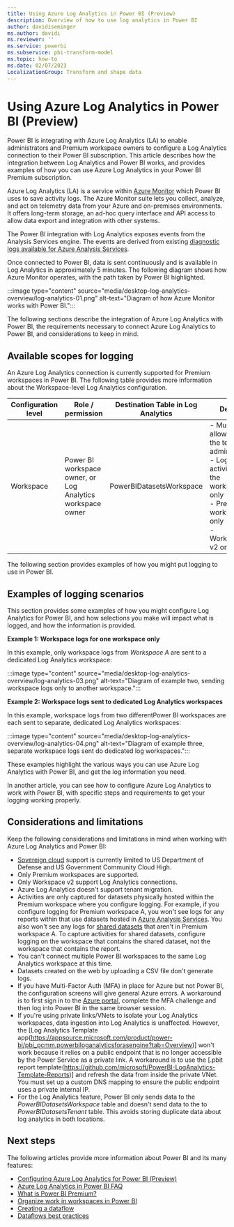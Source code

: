 ```yaml
---
title: Using Azure Log Analytics in Power BI (Preview)
description: Overview of how to use log analytics in Power BI
author: davidiseminger
ms.author: davidi
ms.reviewer: ''
ms.service: powerbi
ms.subservice: pbi-transform-model
ms.topic: how-to
ms.date: 02/07/2023
LocalizationGroup: Transform and shape data
---
```

# Using Azure Log Analytics in Power BI (Preview)

Power BI is integrating with Azure Log Analytics (LA) to enable administrators and Premium workspace owners to configure a Log Analytics connection to their Power BI subscription. This article describes how the integration between Log Analytics and Power BI works, and provides examples of how you can use Azure Log Analytics in your Power BI Premium subscription. 

Azure Log Analytics (LA) is a service within [Azure Monitor](https://azure.microsoft.com/services/monitor/) which Power BI uses to save activity logs. The Azure Monitor suite lets you collect, analyze, and act on telemetry data from your Azure and on-premises environments. It offers long-term storage, an ad-hoc query interface and API access to allow data export and integration with other systems. 

The Power BI integration with Log Analytics exposes events from the Analysis Services engine. The events are derived from existing [diagnostic logs available for Azure Analysis Services](/azure/analysis-services/analysis-services-logging). 

Once connected to Power BI, data is sent continuously and is available in Log Analytics in approximately 5 minutes. The following diagram shows how Azure Monitor operates, with the path taken by Power BI highlighted.

:::image type="content" source="media/desktop-log-analytics-overview/log-analytics-01.png" alt-text="Diagram of how Azure Monitor works with Power BI.":::

The following sections describe the integration of Azure Log Analytics with Power BI, the requirements necessary to connect Azure Log Analytics to Power BI, and considerations to keep in mind.


## Available scopes for logging

An Azure Log Analytics connection is currently supported for Premium workspaces in Power BI. The following table provides more information about the Workspace-level Log Analytics configuration.


|**Configuration level**  |**Role / permission**  |**Destination Table in Log Analytics**  |**Details**  |
|---------|---------|---------|---------|
|Workspace     |Power BI workspace owner, or Log Analytics workspace owner     |PowerBIDatasetsWorkspace  |- Must be allowed by the tenant administrator<br>- Logs activity from the workspace only<br>- Premium workspaces only<br>- Workspace v2 only |

The following section provides examples of how you might put logging to use in Power BI.

## Examples of logging scenarios

This section provides some examples of how you might configure Log Analytics for Power BI, and how selections you make will impact what is logged, and how the information is provided.

**Example 1: Workspace logs for one workspace only**

In this example, only workspace logs from *Workspace A* are sent to a dedicated Log Analytics workspace:

:::image type="content" source="media/desktop-log-analytics-overview/log-analytics-03.png" alt-text="Diagram of example two, sending workspace logs only to another workspace.":::

**Example 2: Workspace logs sent to dedicated Log Analytics workspaces**

In this example, workspace logs from two differentPower BI workspaces are each sent to separate, dedicated Log Analytics workspaces:

:::image type="content" source="media/desktop-log-analytics-overview/log-analytics-04.png" alt-text="Diagram of example three, separate workspace logs sent do dedicated log workspaces.":::

These examples highlight the various ways you can use Azure Log Analytics with Power BI, and get the log information you need.

In another article, you can see how to configure Azure Log Analytics to work with Power BI, with specific steps and requirements to get your logging working properly.


## Considerations and limitations
Keep the following considerations and limitations in mind when working with Azure Log Analytics and Power BI:

* [Sovereign cloud](https://powerbi.microsoft.com/clouds/) support is currently limited to US Department of Defense and US Government Community Cloud High.
* Only Premium workspaces are supported.
* Only Workspace v2 support Log Analytics connections.
* Azure Log Analytics doesn't support tenant migration.
* Activities are only captured for datasets physically hosted within the Premium workspace where you configure logging. For example, if you configure logging for Premium workspace A, you won't see logs for any reports within that use datasets hosted in [Azure Analysis Services](https://azure.microsoft.com/services/analysis-services/#overview). You also won't see any logs for [shared datasets](../../connect-data/service-datasets-share.md) that aren't in Premium workspace A. To capture activities for shared datasets, configure logging on the workspace that contains the shared dataset, not the workspace that contains the report.
* You can't connect multiple Power BI workspaces to the same Log Analytics workspace at this time. 
* Datasets created on the web by uploading a CSV file don't generate logs.
* If you have Multi-Factor Auth (MFA) in place for Azure but not Power BI, the configuration screens will give general Azure errors. A workaround is to first sign in to the [Azure portal](https://portal.azure.com), complete the MFA challenge and then log into Power BI in the same browser session.
* If you're using private links/VNets to isolate your Log Analytics workspaces, data ingestion into Log Analytics is unaffected. However, the [Log Analytics Template app(https://appsource.microsoft.com/product/power-bi/pbi_pcmm.powerbiloganalyticsforasengine?tab=Overview)] won't work because it relies on a public endpoint that is no longer accessible by the Power Service as a private link. A workaround is to use the [.pbit report template(https://github.com/microsoft/PowerBI-LogAnalytics-Template-Reports)] and refresh the data from inside the private VNet. You must set up a custom DNS mapping to ensure the public endpoint uses a private internal IP.
* For the Log Analytics feature, Power BI only sends data to the *PowerBIDatasetsWorkspace* table and doesn't send data to the to *PowerBIDatasetsTenant* table. This avoids storing duplicate data about log analytics in both locations. 


## Next steps
The following articles provide more information about Power BI and its many features:

* [Configuring Azure Log Analytics for Power BI (Preview)](desktop-log-analytics-configure.md)
* [Azure Log Analytics in Power BI FAQ](desktop-log-analytics-faq.md)
* [What is Power BI Premium?](../../enterprise/service-premium-what-is.md)
* [Organize work in workspaces in Power BI](../../collaborate-share/service-new-workspaces.md)
* [Creating a dataflow](../dataflows/dataflows-create.md)
* [Dataflows best practices](../dataflows/dataflows-best-practices.md)
